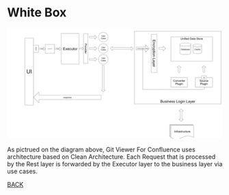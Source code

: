 White Box
=========




![Architecture diagram 1](../../../images/03-diagram.png)

As pictrued on the diagram above, Git Viewer For Confluence uses architecture based on Clean Architecture.
Each Request that is processed by the Rest layer is forwarded by the Executor layer to the business layer via use cases.

[BACK](../../5.0%20-%20Building%20Block%20View.md)
